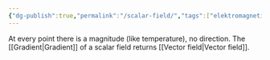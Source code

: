 ```yaml
---
{"dg-publish":true,"permalink":"/scalar-field/","tags":["elektromagnetiskfältteori"]}
---
```


At every point there is a magnitude (like temperature), no direction. The [[Gradient\|Gradient]] of a scalar field returns [[Vector field\|Vector field]].